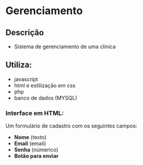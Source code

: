 # Gerenciamento

## Descrição
- Sistema de gerenciamento de uma clínica

## Utiliza:

- javascript
- html e  estilização em css
- php
- banco de dados (MYSQL)

### Interface em HTML:
Um formulário de cadastro com os seguintes campos:
- **Nome** (texto)
- **Email** (email)
- **Senha** (númerico)
- **Botão para enviar**



